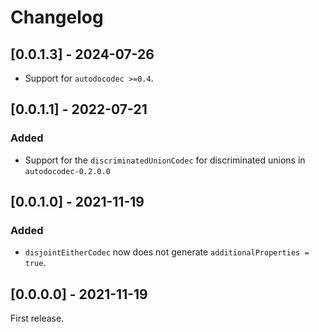 # Changelog

## [0.0.1.3] - 2024-07-26

* Support for `autodocodec >=0.4`.

## [0.0.1.1] - 2022-07-21

### Added

* Support for the `discriminatedUnionCodec` for discriminated unions in `autodocodec-0.2.0.0`

## [0.0.1.0] - 2021-11-19

### Added

* `disjointEitherCodec` now does not generate `additionalProperties = true`.

## [0.0.0.0] - 2021-11-19

First release.

